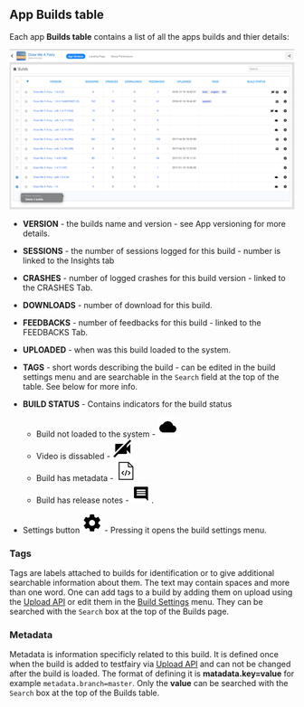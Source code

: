 ## App Builds table

Each app **Builds table** contains a list of all the apps builds and thier details:

![Builds Table](/img/dashboard/builds-table.png)

- **VERSION** - the builds name and version - see App versioning for more details.

- **SESSIONS** - the number of sessions logged for this build - number is linked to the Insights tab

- **CRASHES** - number of logged crashes for this build version - linked to the CRASHES Tab.

- **DOWNLOADS** - number of download for this build.

- **FEEDBACKS** - number of feedbacks for this build - linked to the FEEDBACKS Tab.

- **UPLOADED** - when was this build loaded to the system.

- **TAGS** - short words describing the build - can be edited in the build settings menu and are searchable in the `Search` field at the top of the table. See below for more info.

- **BUILD STATUS** - Contains indicators for the build status 
  - Build not loaded to the system - ![](/img/dashboard/status-icon-app-not-uploaded.png)  
  - Video is dissabled - ![](/img/dashboard/status-icon-no-video.png) 
  - Build has metadata - ![](/img/dashboard/status-icon-metadata.png)
  - Build has release notes - ![](/img/dashboard/status-icon-comment.png).

- Settings button ![](/img/dashboard/ic_settings_black.png) - Pressing it opens the build settings menu.


### Tags

Tags are labels attached to builds for identification or to give additional searchable information about them.
The text may contain spaces and more than one word. One can add tags to a build by adding them on upload using the  [Upload API](https://docs.testfairy.com/API/Upload_API.html) or edit them in the [Build Settings](https://docs.testfairy.com/Getting_Started/App_Build_Settings.html) menu. They can be searched with the `Search` box at the top of the Builds page.


### Metadata

Metadata is information specificly related to this build. It is defined once when the build is added to testfairy via [Upload API](https://docs.testfairy.com/API/Upload_API.html) and can not be changed after the build is loaded. The format of defining it is **matadata.key=value** for example `metadata.branch=master`. Only the **value** can be searched with the `Search` box at the top of the Builds table.
